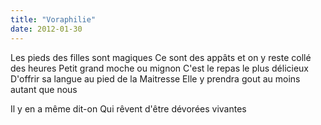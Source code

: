 ```yaml
---
title: "Voraphilie"
date: 2012-01-30
---
```


Les pieds des filles sont magiques
Ce sont des appâts et on y reste collé des heures
Petit grand moche ou mignon
C'est le repas le plus délicieux
D'offrir sa langue au pied de la Maitresse
Elle y prendra gout au moins autant que nous

Il y en a même dit-on
Qui rêvent
d'être
dévorées
vivantes
